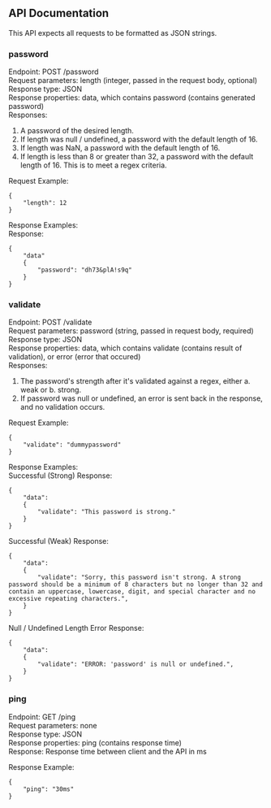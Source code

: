 ## API Documentation
This API expects all requests to be formatted as JSON strings.<br>

### password 
Endpoint: POST /password<br>
Request parameters: length (integer, passed in the request body, optional)<br>
Response type: JSON<br>
Response properties: data, which contains password (contains generated password)<br>
Responses:
1. A password of the desired length.
2. If length was null / undefined, a password with the default length of 16.
3. If length was NaN, a password with the default length of 16.
4. If length is less than 8 or greater than 32, a password with the default length of 16. This is to meet a regex criteria.

Request Example:
```
{
	"length": 12
}
```

Response Examples:<br>
Response:
```
{
    "data"
    {
        "password": "dh73&plA!s9q"
    }
}
```

### validate
Endpoint: POST /validate<br>
Request parameters: password (string, passed in request body, required)<br>
Response type: JSON<br>
Response properties: data, which contains validate (contains result of validation), or error (error that occured)<br>
Responses:
1. The password's strength after it's validated against a regex, either a. weak or b. strong.
2. If password was null or undefined, an error is sent back in the response, and no validation occurs.

Request Example:
```
{
	"validate": "dummypassword"
}
```

Response Examples:<br>
Successful (Strong) Response:
```
{
    "data":
    {
        "validate": "This password is strong."
    }
}
```
Successful (Weak) Response:
```
{
    "data":
    {
        "validate": "Sorry, this password isn't strong. A strong password should be a minimum of 8 characters but no longer than 32 and contain an uppercase, lowercase, digit, and special character and no excessive repeating characters.",
    }
}
```
Null / Undefined Length Error Response:
```
{
    "data":
    {
        "validate": "ERROR: 'password' is null or undefined.",
    }
}
```

### ping
Endpoint: GET /ping<br>
Request parameters: none<br>
Response type: JSON<br>
Response properties: ping (contains response time)<br>
Response: Response time between client and the API in ms

Response Example:<br>
```
{
    "ping": "30ms"
}
```